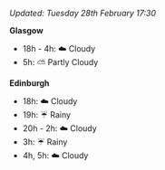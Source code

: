 *Updated: Tuesday 28th February 17:30*

**Glasgow**

* 18h - 4h: :cloud: Cloudy
* 5h: :partly_sunny: Partly Cloudy

**Edinburgh**

* 18h: :cloud: Cloudy
* 19h: :umbrella: Rainy
* 20h - 2h: :cloud: Cloudy
* 3h: :umbrella: Rainy
* 4h, 5h: :cloud: Cloudy
